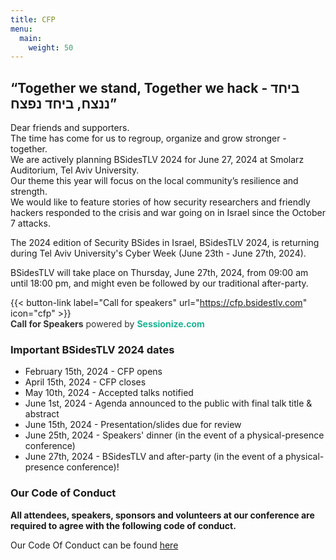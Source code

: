 ```yaml
---
title: CFP
menu:
  main:
    weight: 50
---
```


<!-- {{% hero %}}
BSidesTLV 2024 Call for Papers
{{%/ hero %}} -->

## “Together we stand, Together we hack - ביחד ננצח, ביחד נפצח”

Dear friends and supporters.  
The time has come for us to regroup, organize and grow stronger - together.  
We are actively planning BSidesTLV 2024 for June 27, 2024 at Smolarz Auditorium, Tel Aviv University.  
Our theme this year will focus on the local community’s resilience and strength.  
We would like to feature stories of how security researchers and friendly hackers responded to the crisis and war going on in Israel since the October 7 attacks.

The 2024 edition of Security BSides in Israel, BSidesTLV 2024, is returning during Tel Aviv University's Cyber Week (June 23th - June 27th, 2024).

BSidesTLV will take place on Thursday, June 27th, 2024, from 09:00 am until 18:00 pm, and might even be followed by our traditional after-party.

{{< button-link label="Call for speakers" url="<https://cfp.bsidestlv.com>" icon="cfp" >}}  
<a href="https://sessionize.com/" style="color: rgba(0,0,0,.8); text-decoration: none;"><strong>Call for Speakers</strong> powered by <strong style="color: #1AB394;">Sessionize.com</strong></a>

### Important BSidesTLV 2024 dates

- February 15th, 2024 - CFP opens
- April 15th, 2024 - CFP closes
- May 10th, 2024 - Accepted talks notified
- June 1st, 2024 - Agenda announced to the public with final talk title & abstract
- June 15th, 2024 - Presentation/slides due for review
- June 25th, 2024 - Speakers' dinner (in the event of a physical-presence conference)
- June 27th, 2024 - BSidesTLV and after-party (in the event of a physical-presence conference)!

### Our Code of Conduct

**All attendees, speakers, sponsors and volunteers at our conference are required to agree with the following code of conduct.**

Our Code Of Conduct can be found [here][coc-url]

[coc-url]: /code-of-conduct

